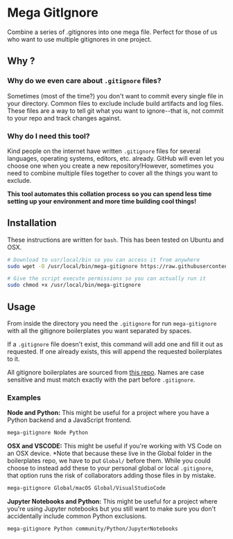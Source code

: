 # Mega GitIgnore

Combine a series of .gitignores into one mega file. Perfect for those of us who want to use multiple gitignores in one project.

## Why ?

### Why do we even care about `.gitignore` files?

Sometimes (most of the time?) you don't want to commit every single file in your directory. Common files to exclude include build artifacts and log files. These files are a way to tell git what you want to ignore--that is, not commit to your repo and track changes against.

### Why do I need this tool?

Kind people on the internet have written `.gitignore` files for several languages, operating systems, editors, etc. already. GitHub will even let you choose one when you create a new repository!However, sometimes you need to combine multiple files together to cover all the things you want to exclude.

**This tool automates this collation process so you can spend less time setting up your environment and more time building cool things!**

## Installation

These instructions are written for `bash`. This has been tested on Ubuntu and OSX.

```bash
# Download to usr/local/bin so you can access it from anywhere
sudo wget -O /usr/local/bin/mega-gitignore https://raw.githubusercontent.com/samruddhisomani/mega-gitignore/master/mega-gitignore

# Give the script execute permissions so you can actually run it
sudo chmod +x /usr/local/bin/mega-gitignore
```

## Usage

From inside the directory you need the `.gitignore` for run `mega-gitignore` with all the gitignore boilerplates you want separated by spaces.

If a `.gitignore` file doesn't exist, this command will add one and fill it out as requested. If one already exists, this will append the requested boilerplates to it.

All gitignore boilerplates are sourced from [this repo](https://github.com/github/gitignore). Names are case sensitive and must match exactly with the part before `.gitignore`.

### Examples

**Node and Python:** This might be useful for a project where you have a Python backend and a JavaScript frontend.

```bash
mega-gitignore Node Python
```

**OSX and VSCODE:** This might be useful if you're working with VS Code on an OSX device. \*Note that because these live in the Global folder in the boilerplates repo, we have to put `Global/` before them. While you could choose to instead add these to your personal global or local `.gitignore`, that option runs the risk of collaborators adding those files in by mistake.

```bash
mega-gitignore Global/macOS Global/VisualStudioCode
```

**Jupyter Notebooks and Python:** This might be useful for a project where you're using Jupyter notebooks but you still want to make sure you don't accidentally include common Python exclusions.

```bash
mega-gitignore Python community/Python/JupyterNotebooks
```
